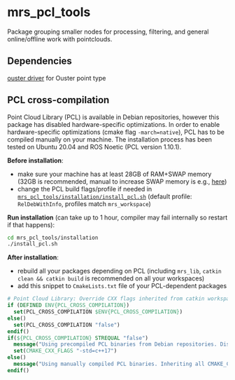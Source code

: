 # mrs_pcl_tools

Package grouping smaller nodes for processing, filtering, and general online/offline work with pointclouds.

## Dependencies
[ouster driver](https://mrs.felk.cvut.cz/gitlab/uav/drivers/ouster) for Ouster point type

## PCL cross-compilation
Point Cloud Library (PCL) is available in Debian repositories, however this package has disabled hardware-specific optimizations.
In order to enable hardware-specific optimizations (cmake flag `-march=native`), PCL has to be compiled manually on your machine.
The installation process has been tested on Ubuntu 20.04 and ROS Noetic (PCL version 1.10.1).

**Before installation**:

- make sure your machine has at least 28GB of RAM+SWAP memory (32GB is recommended, manual to increase SWAP memory is e.g., [here](https://askubuntu.com/a/1177939))
- change the PCL build flags/profile if needed in [`mrs_pcl_tools/installation/install_pcl.sh`](https://mrs.felk.cvut.cz/gitlab/uav/perception/mrs_pcl_tools/blob/master/installation/install_pcl.sh) (default profile: `RelDebWithInfo`, profiles match `mrs_workspace`)

**Run installation** (can take up to 1 hour, compiler may fail internally so restart if that happens):

```bash
cd mrs_pcl_tools/installation
./install_pcl.sh
```

**After installation**:

- rebuild all your packages depending on PCL (including `mrs_lib`, `catkin clean && catkin build` is recommended on all your workspaces)
- add this snippet to `CmakeLists.txt` file of your PCL-dependent packages
```cmake
# Point Cloud Library: Override CXX flags inherited from catkin workspace, if precompiled PCL binaries from Debian repositories are used
if (DEFINED ENV{PCL_CROSS_COMPILATION})
  set(PCL_CROSS_COMPILATION $ENV{PCL_CROSS_COMPILATION})
else()
  set(PCL_CROSS_COMPILATION "false")
endif()
if(${PCL_CROSS_COMPILATION} STREQUAL "false")
  message("Using precompiled PCL binaries from Debian repositories. Disabling flag -march=native by overriding catkin workspace CMAKE_CXX_FLAGS.")
  set(CMAKE_CXX_FLAGS "-std=c++17")
else()
  message("Using manually compiled PCL binaries. Inheriting all CMAKE_CXX_FLAGS from catkin workspace.")
endif()
```
